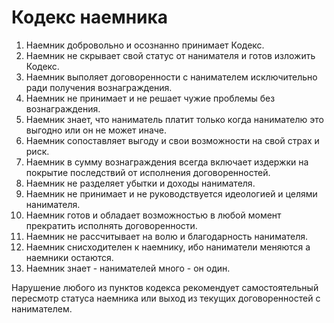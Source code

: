 # Кодекс наемника

1. Наемник добровольно и осознанно принимает Кодекс.
0. Наемник не скрывает cвой статус от нанимателя и готов изложить Кодекс.
0. Наемник выполяет договоренности с нанимателем исключительно ради получения вознаграждения.
0. Наемник не принимает и не решает чужие проблемы без вознаграждения.
0. Наемник знает, что наниматель платит только когда нанимателю это выгодно или он не может иначе.
0. Наемник сопоставляет выгоду и свои возможности на свой страх и риск.
0. Наемник в сумму вознаграждения всегда включает издержки на покрытие последствий от исполнения договоренностей.
0. Наемник не разделяет убытки и доходы нанимателя.
0. Наемник не принимает и не руководствуется идеологией и целями нанимателя.
0. Наемник готов и обладает возможностью в любой момент прекратить исполнять договоренности.
0. Наемник не рассчитывает на волю и благодарность нанимателя.
0. Наемник снисходителен к наемнику, ибо наниматели меняются а наемники остаются.
0. Наемник знает - нанимателей много - он один.

Нарушение любого из пунктов кодекса рекомендует самостоятельный пересмотр статуса наемника или выход из текущих договоренностей с нанимателем.
